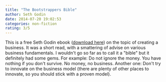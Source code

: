 ```yaml
---
title: "The Bootstrappers Bible"
author: Seth Godin
date: 2014-07-20 19:02:53
categories: non-fiction
rating: 3/5
---
```


This is a free Seth Godin ebook ([download here][1]) on the topic of creating a business. It was a short read, with a smattering of advise on various business fundamentals. I wouldn't go so far as to call it a "bible" but it definitely had some gems. For example: Do not ignore the money. You have nothing if you don't survive. No money, no business. Another one: Don't try to innovate on the business model (there are plenty of other places to innovate, so you should stick with a proven model).

 [1]: http://www.sethgodin.com/sg/docs/bootstrap.pdf
